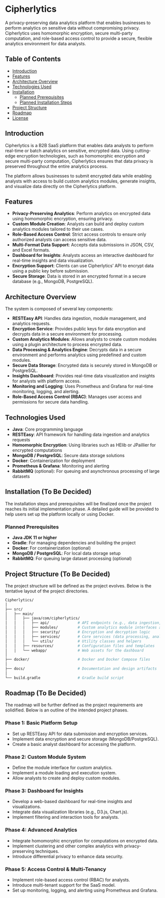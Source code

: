 # Cipherlytics

A privacy-preserving data analytics platform that enables businesses to perform analytics on sensitive data without compromising privacy. Cipherlytics uses homomorphic encryption, secure multi-party computation, and role-based access control to provide a secure, flexible analytics environment for data analysts.

## Table of Contents
- [Introduction](#introduction)
- [Features](#features)
- [Architecture Overview](#architecture-overview)
- [Technologies Used](#technologies-used)
- [Installation](#installation)
  - [Planned Prerequisites](#planned-prerequisites)
  - [Planned Installation Steps](#planned-installation-steps)
- [Project Structure](#project-structure)
- [Roadmap](#roadmap)
- [License](#license)

## Introduction

Cipherlytics is a B2B SaaS platform that enables data analysts to perform real-time or batch analytics on sensitive, encrypted data. Using cutting-edge encryption technologies, such as homomorphic encryption and secure multi-party computation, Cipherlytics ensures that data privacy is preserved throughout the entire analytics process.

The platform allows businesses to submit encrypted data while enabling analysts with access to build custom analytics modules, generate insights, and visualize data directly on the Cipherlytics platform.

## Features
- **Privacy-Preserving Analytics**: Perform analytics on encrypted data using homomorphic encryption, ensuring privacy.
- **Custom Module Creation**: Analysts can build and deploy custom analytics modules tailored to their use cases.
- **Role-Based Access Control**: Strict access controls to ensure only authorized analysts can access sensitive data.
- **Multi-Format Data Support**: Accepts data submissions in JSON, CSV, and Excel formats.
- **Dashboard for Insights**: Analysts access an interactive dashboard for real-time insights and data visualization.
- **Encryption Support**: Clients can use Cipherlytics’ API to encrypt data using a public key before submission.
- **Secure Storage**: Data is stored in an encrypted format in a secure database (e.g., MongoDB, PostgreSQL).

## Architecture Overview

The system is composed of several key components:
- **RESTEasy API**: Handles data ingestion, module management, and analytics requests.
- **Encryption Service**: Provides public keys for data encryption and decrypts data in a secure environment for processing.
- **Custom Analytics Modules**: Allows analysts to create custom modules using a plugin architecture to process encrypted data.
- **Data Processing & Analytics Engine**: Decrypts data in a secure environment and performs analytics using predefined and custom modules.
- **Secure Data Storage**: Encrypted data is securely stored in MongoDB or PostgreSQL.
- **Insights Dashboard**: Provides real-time data visualization and insights for analysts with platform access.
- **Monitoring and Logging**: Uses Prometheus and Grafana for real-time monitoring, logging, and alerting.
- **Role-Based Access Control (RBAC)**: Manages user access and permissions for secure data handling.

## Technologies Used
- **Java**: Core programming language
- **RESTEasy**: API framework for handling data ingestion and analytics requests
- **Homomorphic Encryption**: Using libraries such as HElib or JPaillier for encrypted computations
- **MongoDB / PostgreSQL**: Secure data storage solutions
- **Docker**: Containerization for deployment
- **Prometheus & Grafana**: Monitoring and alerting
- **RabbitMQ** (optional): For queuing and asynchronous processing of large datasets

## Installation (To Be Decided)

The installation steps and prerequisites will be finalized once the project reaches its initial implementation phase. A detailed guide will be provided to help users set up the platform locally or using Docker.

### Planned Prerequisites
- **Java JDK 11 or higher**
- **Gradle**: For managing dependencies and building the project
- **Docker**: For containerization (optional)
- **MongoDB / PostgreSQL**: For local data storage setup
- **RabbitMQ**: For queuing large dataset processing (optional)

## Project Structure (To Be Decided)

The project structure will be defined as the project evolves. Below is the tentative layout of the project directories.

```bash
Cipherlytics/
│
├── src/
│   ├── main/
│   │   ├── java/com/cipherlytics/
│   │   │   ├── api/             # API endpoints (e.g., data ingestion, encryption services)
│   │   │   ├── modules/         # Custom analytics module interfaces and implementations
│   │   │   ├── security/        # Encryption and decryption logic
│   │   │   ├── services/        # Core services (data processing, analytics)
│   │   │   └── utils/           # Utility classes and helpers
│   │   ├── resources/           # Configuration files and templates
│   │   └── webapp/              # Web assets for the dashboard
│
├── docker/                      # Docker and Docker Compose files
│
├── docs/                        # Documentation and design artifacts
│
└── build.gradle                 # Gradle build script
```

## Roadmap (To Be Decided)

The roadmap will be further defined as the project requirements are solidified. Below is an outline of the intended project phases.

### Phase 1: Basic Platform Setup
- Set up RESTEasy API for data submission and encryption services.
- Implement data encryption and secure storage (MongoDB/PostgreSQL).
- Create a basic analyst dashboard for accessing the platform.

### Phase 2: Custom Module System
- Define the module interface for custom analytics.
- Implement a module loading and execution system.
- Allow analysts to create and deploy custom modules.

### Phase 3: Dashboard for Insights
- Develop a web-based dashboard for real-time insights and visualizations.
- Integrate data visualization libraries (e.g., D3.js, Chart.js).
- Implement filtering and interaction tools for analysts.

### Phase 4: Advanced Analytics
- Integrate homomorphic encryption for computations on encrypted data.
- Implement clustering and other complex analytics with privacy-preserving techniques.
- Introduce differential privacy to enhance data security.

### Phase 5: Access Control & Multi-Tenancy
- Implement role-based access control (RBAC) for analysts.
- Introduce multi-tenant support for the SaaS model.
- Set up monitoring, logging, and alerting using Prometheus and Grafana.
